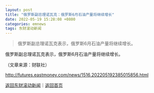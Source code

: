 ```yaml
---
layout: post
title: "俄罗斯副总理诺瓦克：俄罗斯6月石油产量将继续增长"
date: 2022-05-19 15:28:08 +0800
categories: emnews
tags: 东财滚动新闻
---
```

> 俄罗斯副总理诺瓦克表示，俄罗斯6月石油产量将继续增长。

<p>俄罗斯副总理诺瓦克表示，俄罗斯6月石油产量将继续增长。</p><p class="em_media">（文章来源：财联社）</p>

<http://futures.eastmoney.com/news/1516,202205192385015856.html>

[返回东财滚动新闻](//finews.withounder.com/emnews/)｜[返回首页](//finews.withounder.com/)